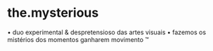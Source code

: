 # the.mysterious
• duo experimental &amp; despretensioso das artes visuais • fazemos os mistérios dos momentos ganharem movimento ™
